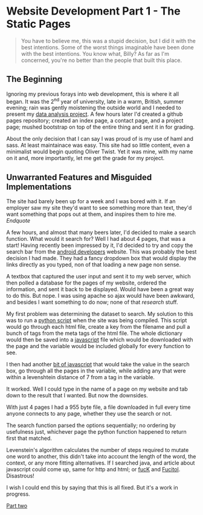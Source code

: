 # Website Development Part 1 - The Static Pages

> You have to believe me, this was a stupid decision, but I did it with the best intentions. Some of the worst things imaginable have been done with the best intentions. You know what, Billy? As far as I'm concerned, you're no better than the people that built this place.

## The Beginning

Ignoring my previous forays into web development, this is where it all began. It was the 2<sup>nd</sup> year of university, late in a warm, British, summer evening; rain was gently moistening the outside world and I needed to present my [data analysis project](https://github.com/timlyo/redditReadability). A few hours later I'd created a github pages repository; created an index page, a contact page, and a project page; mushed bootstrap on top of the entire thing and sent it in for grading.

About the only decision that I can say I was proud of is my use of haml and sass. At least maintainace was easy. This site had so little content, even a minimalist would begin quoting Oliver Twist. Yet it was mine, with my name on it and, more importantly, let me get the grade for my project.

## Unwarranted Features and Misguided Implementations

The site had barely been up for a week and I was bored with it. If an employer saw my site they'd want to see something more than text, they'd want something that pops out at them, and inspires them to hire me. *Endquote*

A few hours, and almost that many beers later, I'd decided to make a search function. What would it search for? Well I had about 4 pages, that was a start! Having recently been impressed by it, I'd decided to try and copy the search bar from the [android developers](developer.android.com) website. This was probably the best decision I had made. They had a fancy dropdown box that would display the links directly as you typed, non of that loading a new page non sense.

A textbox that captured the user input and sent it to my web server, which then polled a database for the pages of my website, ordered the information, and sent it back to be displayed. Would have been a great way to do this. But nope. I was using apache so ajax would have been awkward, and besides I want something to do now; none of that *research* stuff.

My first problem was determining the dataset to search. My solution to this was to run a [python script](https://github.com/timlyo/personalWebsite/blob/4eddcebb1a84961f249c5aa9e35281161e5f1610/setupPageList.py) when the site was being compiled. This script would go through each html file, create a key from the filename and pull a bunch of tags from the meta tags of the html file. The whole dictionary would then be saved into a [javascript](https://github.com/timlyo/personalWebsite/blob/4eddcebb1a84961f249c5aa9e35281161e5f1610/dist/javascript/pageList.js) file which would be downloaded with the page and the variable would be included globally for every function to see.

I then had another [bit of javascript](https://github.com/timlyo/personalWebsite/blob/4eddcebb1a84961f249c5aa9e35281161e5f1610/dist/javascript/search.js) that would take the value in the search box, go through all the pages in the variable, while adding any that were within a levenshtein distance of 7 from a tag in the variable.

It worked. Well I could type in the name of a page on my website and tab down to the result that I wanted. But now the downsides.

With just 4 pages I had a 955 byte file, a file downloaded in full every time anyone connects to any page, whether they use the search or not.

The search function parsed the options sequentially; no ordering by usefulness just, whichever page the python function happened to return first that matched.

Levenstein's algorithm calculates the number of steps required to mutate one word to another, this didn't take into account the length of the word, the context, or any more fitting alternatives. If I searched java, and article about javascript could come up, same for http and html; or [fucK](https://en.wikipedia.org/wiki/L-Fuculokinase) and [Fucitol](https://en.wikipedia.org/wiki/Fucitol). Disastrous!

I wish I could end this by saying that this is all fixed. But it's a work in progress.

[Part two](websiteDevelopment2)